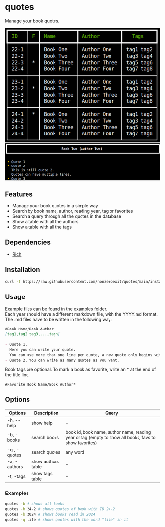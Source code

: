 # quotes

Manage your book quotes.

![books_table](./img/books_table.png)  
![books_quotes](./img/book_quotes.png)

## Features

- Manage your book quotes in a simple way
- Search by book name, author, reading year, tag or favorites
- Search a query through all the quotes in the database
- Show a table with all the authors
- Show a table with all the tags

## Dependencies

- [Rich](https://pypi.org/project/rich/)

## Installation

```bash
curl -f https://raw.githubusercontent.com/nonzeroexit/quotes/main/install.sh | sh
```

## Usage

Example files can be found in the examples folder.  
Each year should have a different markdown file, with the YYYY.md format. The .md files have to be written in the following way:

```markdown
#Book Name/Book Author
[tag1,tag2,tag3,...,tagn]

- Quote 1.
  Here you can write your quote.
  You can use more than one line per quote, a new quote only begins with "*"
- Quote 2. You can write as many quotes as you want.
```

Book tags are optional.
To mark a book as favorite, write an * at the end of the title line.

```markdown
#Favorite Book Name/Book Author*
```

## Options

| Options      | Description        | Query                                                                                                  |
| ------------ | ------------------ | ------------------------------------------------------------------------------------------------------ |
| -h, --help   | show help          | -                                                                                                      |
| -b, -books   | search books       | book id, book name, author name, reading year or tag (empty to show all books, favs to show favorites) |
| -q , -quotes | search quotes      | any word                                                                                               |
| -a, -authors | show authors table | -                                                                                                      |
| -t, -tags    | show tags table    | -                                                                                                      |

### Examples

```bash
quotes -b # shows all books
quotes -b 24-2 # shows quotes of book with ID 24-2
quotes -b 2024 # shows books read in 2024
quotes -q life # shows quotes with the word "life" in it
```
